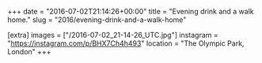 +++
date = "2016-07-02T21:14:26+00:00"
title = "Evening drink and a walk home."
slug = "2016/evening-drink-and-a-walk-home"

[extra]
images = ["/2016-07-02_21-14-26_UTC.jpg"]
instagram = "https://instagram.com/p/BHX7Ch4h493"
location = "The Olympic Park, London"
+++
